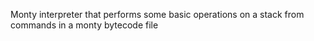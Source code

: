 Monty interpreter that performs some basic operations on a stack from commands in a monty bytecode file
